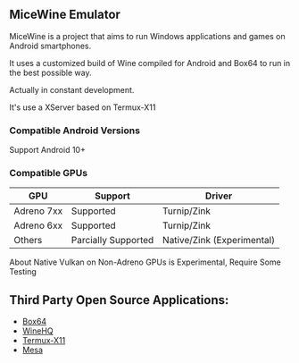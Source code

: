 ## MiceWine Emulator

MiceWine is a project that aims to run Windows applications and games on Android smartphones.

It uses a customized build of Wine compiled for Android and Box64 to run in the best possible way.

Actually in constant development.

It's use a XServer based on Termux-X11 

### Compatible Android Versions

Support Android 10+

### Compatible GPUs

| GPU        | Support             | Driver                      |
|------------|---------------------|-----------------------------|
| Adreno 7xx | Supported           | Turnip/Zink                 |
| Adreno 6xx | Supported           | Turnip/Zink                 |
| Others     | Parcially Supported | Native/Zink (Experimental)  |

About Native Vulkan on Non-Adreno GPUs is Experimental, Require Some Testing

## Third Party Open Source Applications:

- [Box64](https://github.com/ptitSeb/box64)
- [WineHQ](https://gitlab.winehq.org/wine/wine)
- [Termux-X11](https://github.com/termux/termux-x11)
- [Mesa](https://gitlab.freedesktop.org/mesa/mesa)

